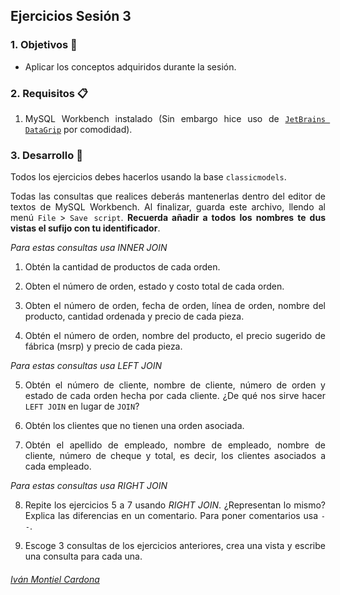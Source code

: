## Ejercicios Sesión 3

<div style="text-align: justify;">

### 1. Objetivos :dart:

- Aplicar los conceptos adquiridos durante la sesión.

### 2. Requisitos :clipboard:

1. MySQL Workbench instalado (Sin embargo hice uso de [`JetBrains DataGrip`](https://www.jetbrains.com/datagrip/) por comodidad).

### 3. Desarrollo :rocket:

Todos los ejercicios debes hacerlos usando la base `classicmodels`.

Todas las consultas que realices deberás mantenerlas dentro del editor de textos de MySQL Workbench. Al finalizar, guarda este archivo, llendo al menú `File` > `Save script`.  **Recuerda añadir a todos los nombres te dus vistas el sufijo con tu identificador**.

*Para estas consultas usa INNER JOIN*

1. Obtén la cantidad de productos de cada orden.

2. Obten el número de orden, estado y costo total de cada orden.

3. Obten el número de orden, fecha de orden, línea de orden, nombre del producto, cantidad ordenada y precio de cada pieza.

4. Obtén el número de orden, nombre del producto, el precio sugerido de fábrica (msrp) y precio de cada pieza.

*Para estas consultas usa LEFT JOIN*

5. Obtén el número de cliente, nombre de cliente, número de orden y estado de cada orden hecha por cada cliente. ¿De qué nos sirve hacer `LEFT JOIN` en lugar de `JOIN`?

6. Obtén los clientes que no tienen una orden asociada.

7. Obtén el apellido de empleado, nombre de empleado, nombre de cliente, número de cheque y total, es decir, los clientes asociados a cada empleado.

*Para estas consultas usa RIGHT JOIN*

8. Repite los ejercicios 5 a 7 usando *RIGHT JOIN*. ¿Representan lo mismo? Explica las diferencias en un comentario. Para poner comentarios usa `--`.

9. Escoge 3 consultas de los ejercicios anteriores, crea una vista y escribe una consulta para cada una.

###### [Iván Montiel Cardona](https://github.com/begeistert)
